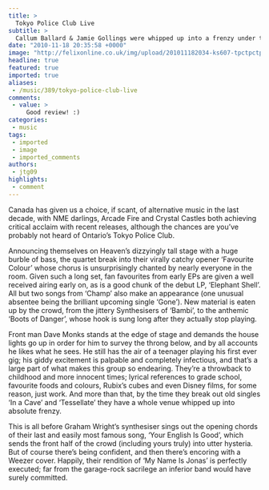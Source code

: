 ```yaml
---
title: >
  Tokyo Police Club Live
subtitle: >
  Callum Ballard & Jamie Gollings were whipped up into a frenzy under the arches
date: "2010-11-18 20:35:58 +0000"
image: "http://felixonline.co.uk/img/upload/201011182034-ks607-tpctpctp.jpg"
headline: true
featured: true
imported: true
aliases:
 - /music/389/tokyo-police-club-live
comments:
 - value: >
     Good review! :)
categories:
 - music
tags:
 - imported
 - image
 - imported_comments
authors:
 - jtg09
highlights:
 - comment
---
```


Canada has given us a choice, if scant, of alternative music in the last decade, with NME darlings, Arcade Fire and Crystal Castles both achieving critical acclaim with recent releases, although the chances are you’ve probably not heard of Ontario’s Tokyo Police Club.

Announcing themselves on Heaven’s dizzyingly tall stage with a huge burble of bass, the quartet break into their virally catchy opener ‘Favourite Colour’ whose chorus is unsurprisingly chanted by nearly everyone in the room. Given such a long set, fan favourites from early EPs are given a well received airing early on, as is a good chunk of the debut LP, ‘Elephant Shell’. All but two songs from ‘Champ’ also make an appearance (one unusual absentee being the brilliant upcoming single ‘Gone’). New material is eaten up by the crowd, from the jittery Synthesisers of ‘Bambi’, to the anthemic ‘Boots of Danger’, whose hook is sung long after they actually stop playing.

Front man Dave Monks stands at the edge of stage and demands the house lights go up in order for him to survey the throng below, and by all accounts he likes what he sees. He still has the air of a teenager playing his first ever gig; his giddy excitement is palpable and completely infectious, and that’s a large part of what makes this group so endearing. They’re a throwback to childhood and more innocent times; lyrical references to grade school, favourite foods and colours, Rubix’s cubes and even Disney films, for some reason, just work. And more than that, by the time they break out old singles ‘In a Cave’ and ‘Tessellate’ they have a whole venue whipped up into absolute frenzy.

This is all before Graham Wright’s synthesiser sings out the opening chords of their last and easily most famous song, ‘Your English Is Good’, which sends the front half of the crowd (including yours truly) into utter hysteria. But of course there’s being confident, and then there’s encoring with a Weezer cover. Happily, their rendition of ‘My Name Is Jonas’ is perfectly executed; far from the garage-rock sacrilege an inferior band would have surely committed.
